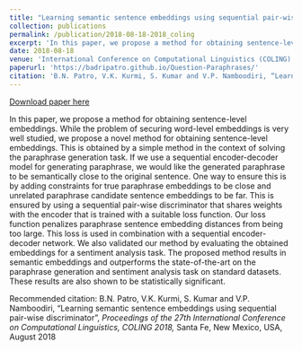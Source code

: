```yaml
---
title: "Learning semantic sentence embeddings using sequential pair-wise discriminator"
collection: publications
permalink: /publication/2018-08-18-2018_coling
excerpt: 'In this paper, we propose a method for obtaining sentence-level embeddings. While the problem of securing word-level embeddings is very well studied, we propose a novel method for obtaining sentence-level embeddings. This is obtained by a simple method in the context of solving the paraphrase generation task. If we use a sequential encoder-decoder model for generating paraphrase, we would like the generated paraphrase to be semantically close to the original sentence. One way to ensure this is by adding constraints for true paraphrase embeddings to be close and unrelated paraphrase candidate sentence embeddings to be far. This is ensured by using a sequential pair-wise discriminator that shares weights with the encoder that is trained with a suitable loss function. Our loss function penalizes paraphrase sentence embedding distances from being too large. This loss is used in combination with a sequential encoder-decoder network. We also validated our method by evaluating the obtained embeddings for a sentiment analysis task. The proposed method results in semantic embeddings and outperforms the state-of-the-art on the paraphrase generation and sentiment analysis task on standard datasets. These results are also shown to be statistically significant.'
date: 2018-08-18
venue: 'International Conference on Computational Linguistics (COLING)'
paperurl: 'https://badripatro.github.io/Question-Paraphrases/'
citation: 'B.N. Patro, V.K. Kurmi, S. Kumar and V.P. Namboodiri, “Learning semantic sentence embeddings using sequential pair-wise discriminator”, <i>Proceedings of the 27th International Conference on Computational Linguistics, COLING 2018,</i> Santa Fe, New Mexico, USA, August 2018'
---
```


<a href='https://badripatro.github.io/Question-Paraphrases/'>Download paper here</a>

In this paper, we propose a method for obtaining sentence-level embeddings. While the problem of securing word-level embeddings is very well studied, we propose a novel method for obtaining sentence-level embeddings. This is obtained by a simple method in the context of solving the paraphrase generation task. If we use a sequential encoder-decoder model for generating paraphrase, we would like the generated paraphrase to be semantically close to the original sentence. One way to ensure this is by adding constraints for true paraphrase embeddings to be close and unrelated paraphrase candidate sentence embeddings to be far. This is ensured by using a sequential pair-wise discriminator that shares weights with the encoder that is trained with a suitable loss function. Our loss function penalizes paraphrase sentence embedding distances from being too large. This loss is used in combination with a sequential encoder-decoder network. We also validated our method by evaluating the obtained embeddings for a sentiment analysis task. The proposed method results in semantic embeddings and outperforms the state-of-the-art on the paraphrase generation and sentiment analysis task on standard datasets. These results are also shown to be statistically significant.

Recommended citation: B.N. Patro, V.K. Kurmi, S. Kumar and V.P. Namboodiri, “Learning semantic sentence embeddings using sequential pair-wise discriminator”, <i>Proceedings of the 27th International Conference on Computational Linguistics, COLING 2018,</i> Santa Fe, New Mexico, USA, August 2018